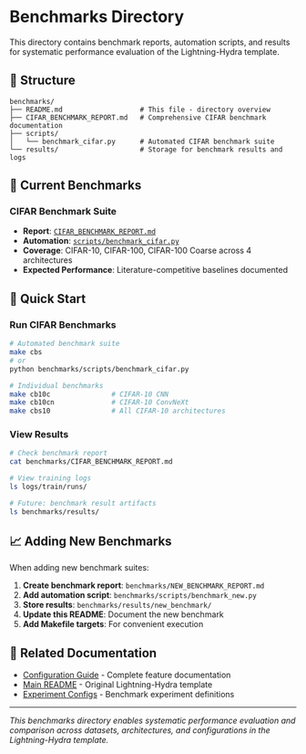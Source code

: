 # Benchmarks Directory

This directory contains benchmark reports, automation scripts, and results for systematic performance evaluation of the Lightning-Hydra template.

## 📂 Structure

```
benchmarks/
├── README.md                   # This file - directory overview
├── CIFAR_BENCHMARK_REPORT.md   # Comprehensive CIFAR benchmark documentation
├── scripts/
│   └── benchmark_cifar.py      # Automated CIFAR benchmark suite
└── results/                    # Storage for benchmark results and logs
```

## 🎯 Current Benchmarks

### CIFAR Benchmark Suite
- **Report**: [`CIFAR_BENCHMARK_REPORT.md`](./CIFAR_BENCHMARK_REPORT.md)
- **Automation**: [`scripts/benchmark_cifar.py`](./scripts/benchmark_cifar.py)
- **Coverage**: CIFAR-10, CIFAR-100, CIFAR-100 Coarse across 4 architectures
- **Expected Performance**: Literature-competitive baselines documented

## 🚀 Quick Start

### Run CIFAR Benchmarks
```bash
# Automated benchmark suite
make cbs
# or
python benchmarks/scripts/benchmark_cifar.py

# Individual benchmarks
make cb10c               # CIFAR-10 CNN
make cb10cn              # CIFAR-10 ConvNeXt
make cbs10               # All CIFAR-10 architectures
```

### View Results
```bash
# Check benchmark report
cat benchmarks/CIFAR_BENCHMARK_REPORT.md

# View training logs
ls logs/train/runs/

# Future: benchmark result artifacts
ls benchmarks/results/
```

## 📈 Adding New Benchmarks

When adding new benchmark suites:

1. **Create benchmark report**: `benchmarks/NEW_BENCHMARK_REPORT.md`
2. **Add automation script**: `benchmarks/scripts/benchmark_new.py`
3. **Store results**: `benchmarks/results/new_benchmark/`
4. **Update this README**: Document the new benchmark
5. **Add Makefile targets**: For convenient execution

## 🔗 Related Documentation

- [Configuration Guide](../README-CONFIG.md) - Complete feature documentation
- [Main README](../README.md) - Original Lightning-Hydra template
- [Experiment Configs](../configs/experiment/) - Benchmark experiment definitions

---

*This benchmarks directory enables systematic performance evaluation and comparison across datasets, architectures, and configurations in the Lightning-Hydra template.*
